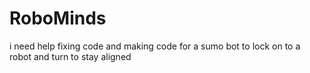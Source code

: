 # RoboMinds
i need help fixing code and making code for a sumo bot to lock on to a robot and 
turn to stay aligned 

